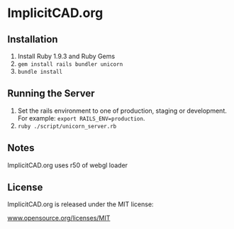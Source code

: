 # ImplicitCAD.org

## Installation

1. Install Ruby 1.9.3 and Ruby Gems
2. `gem install rails bundler unicorn`
3. `bundle install`

## Running the Server

1. Set the rails environment to one of production, staging or development. For example: `export RAILS_ENV=production`.
2. `ruby ./script/unicorn_server.rb`

## Notes

ImplicitCAD.org uses r50 of webgl loader

## License

ImplicitCAD.org is released under the MIT license:

www.opensource.org/licenses/MIT
